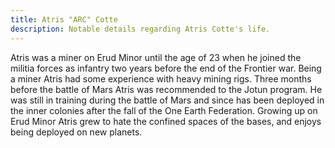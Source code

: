 ```yaml
---
title: Atris "ARC" Cotte
description: Notable details regarding Atris Cotte's life.
---
```


Atris was a miner on Erud Minor until the age of 23 when he joined the militia forces as infantry two years before the end of the Frontier war. Being a miner Atris had some experience with heavy mining rigs. Three months before the battle of Mars Atris was recommended to the Jotun program. He was still in training during the battle of Mars and since has been deployed in the inner colonies after the fall of the One Earth Federation. Growing up on Erud Minor Atris grew to hate the confined spaces of the bases, and enjoys being deployed on new planets.
